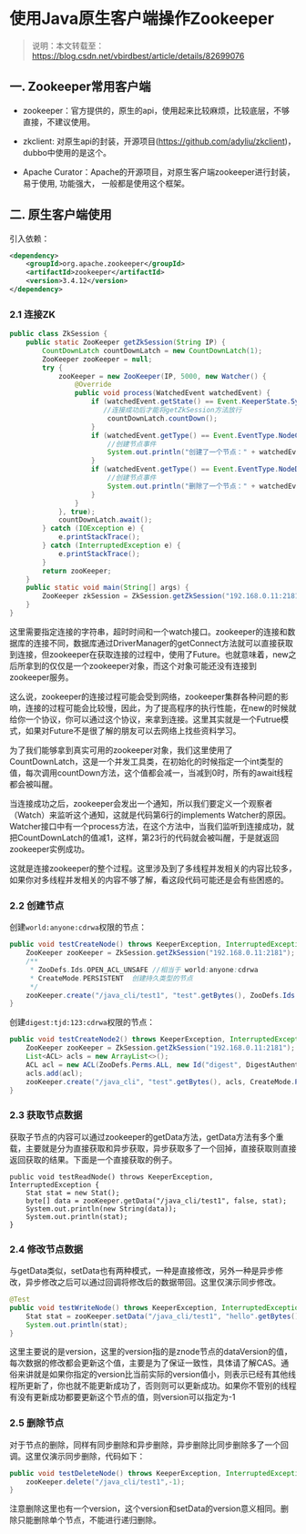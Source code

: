 # 使用Java原生客户端操作Zookeeper

> 说明：本文转载至：<https://blog.csdn.net/vbirdbest/article/details/82699076>

## 一. Zookeeper常用客户端

- zookeeper：官方提供的，原生的api，使用起来比较麻烦，比较底层，不够直接，不建议使用。

- zkclient: 对原生api的封装，开源项目(https://github.com/adyliu/zkclient)，dubbo中使用的是这个。

- Apache Curator：Apache的开源项目，对原生客户端zookeeper进行封装，易于使用, 功能强大， 一般都是使用这个框架。

## 二. 原生客户端使用

引入依赖：

```xml
<dependency>
    <groupId>org.apache.zookeeper</groupId>
    <artifactId>zookeeper</artifactId>
    <version>3.4.12</version>
</dependency>
```

### 2.1 连接ZK

```java
public class ZkSession {
    public static ZooKeeper getZkSession(String IP) {
        CountDownLatch countDownLatch = new CountDownLatch(1);
        ZooKeeper zooKeeper = null;
        try {
            zooKeeper = new ZooKeeper(IP, 5000, new Watcher() {
                @Override
                public void process(WatchedEvent watchedEvent) {
                    if (watchedEvent.getState() == Event.KeeperState.SyncConnected) {
                       //连接成功后才能将getZkSession方法放行
                        countDownLatch.countDown();
                    }
                    if (watchedEvent.getType() == Event.EventType.NodeCreated) {
                        //创建节点事件
                        System.out.println("创建了一个节点：" + watchedEvent.getPath());
                    }
                    if (watchedEvent.getType() == Event.EventType.NodeDeleted) {
                        //创建节点事件
                        System.out.println("删除了一个节点：" + watchedEvent.getPath());
                    }
                }
            }, true);
            countDownLatch.await();
        } catch (IOException e) {
            e.printStackTrace();
        } catch (InterruptedException e) {
            e.printStackTrace();
        }
        return zooKeeper;
    }
    public static void main(String[] args) {
        ZooKeeper zkSession = ZkSession.getZkSession("192.168.0.11:2181");
    }
}
```

这里需要指定连接的字符串，超时时间和一个watch接口。zookeeper的连接和数据库的连接不同，数据库通过DriverManager的getConnect方法就可以直接获取到连接，但zookeeper在获取连接的过程中，使用了Future。也就意味着，new之后所拿到的仅仅是一个zookeeper对象，而这个对象可能还没有连接到zookeeper服务。

这么说，zookeeper的连接过程可能会受到网络，zookeeper集群各种问题的影响，连接的过程可能会比较慢，因此，为了提高程序的执行性能，在new的时候就给你一个协议，你可以通过这个协议，来拿到连接。这里其实就是一个Futrue模式，如果对Future不是很了解的朋友可以去网络上找些资料学习。

为了我们能够拿到真实可用的zookeeper对象，我们这里使用了CountDownLatch，这是一个并发工具类，在初始化的时候指定一个int类型的值，每次调用countDown方法，这个值都会减一，当减到0时，所有的await线程都会被叫醒。

当连接成功之后，zookeeper会发出一个通知，所以我们要定义一个观察者（Watch）来监听这个通知，这就是代码第6行的implements Watcher的原因。 Watcher接口中有一个process方法，在这个方法中，当我们监听到连接成功，就把CountDownLatch的值减1，这样，第23行的代码就会被叫醒，于是就返回zookeeper实例成功。

这就是连接zookeeper的整个过程。这里涉及到了多线程并发相关的内容比较多，如果你对多线程并发相关的内容不够了解，看这段代码可能还是会有些困惑的。

### 2.2 创建节点

创建`world:anyone:cdrwa`权限的节点：

```JAVA
public void testCreateNode() throws KeeperException, InterruptedException {
    ZooKeeper zooKeeper = ZkSession.getZkSession("192.168.0.11:2181");
    /**
     * ZooDefs.Ids.OPEN_ACL_UNSAFE //相当于 world:anyone:cdrwa
     * CreateMode.PERSISTENT  创建持久类型的节点
     */
    zooKeeper.create("/java_cli/test1", "test".getBytes(), ZooDefs.Ids.OPEN_ACL_UNSAFE, CreateMode.PERSISTENT);
}
```

创建`digest:tjd:123:cdrwa`权限的节点：

```java
public void testCreateNode2() throws KeeperException, InterruptedException, NoSuchAlgorithmException {
    ZooKeeper zooKeeper = ZkSession.getZkSession("192.168.0.11:2181");
    List<ACL> acls = new ArrayList<>();
    ACL acl = new ACL(ZooDefs.Perms.ALL, new Id("digest", DigestAuthenticationProvider.generateDigest("tjd:123456")));
    acls.add(acl);
    zooKeeper.create("/java_cli", "test".getBytes(), acls, CreateMode.PERSISTENT);
}
```

### 2.3 获取节点数据

获取子节点的内容可以通过zookeeper的getData方法，getData方法有多个重载，主要就是分为直接获取和异步获取，异步获取多了一个回掉，直接获取则直接返回获取的结果。下面是一个直接获取的例子。

```shell
public void testReadNode() throws KeeperException, InterruptedException {
    Stat stat = new Stat();
    byte[] data = zooKeeper.getData("/java_cli/test1", false, stat);
    System.out.println(new String(data));
    System.out.println(stat);
}
```

### 2.4 修改节点数据

与getData类似，setData也有两种模式，一种是直接修改，另外一种是异步修改，异步修改之后可以通过回调将修改后的数据带回。这里仅演示同步修改。

```java
@Test
public void testWriteNode() throws KeeperException, InterruptedException {
    Stat stat = zooKeeper.setData("/java_cli/test1", "hello".getBytes(), -1);
    System.out.println(stat);
}
```

这里主要说的是version，这里的version指的是znode节点的dataVersion的值，每次数据的修改都会更新这个值，主要是为了保证一致性，具体请了解CAS。通俗来讲就是如果你指定的version比当前实际的version值小，则表示已经有其他线程所更新了，你也就不能更新成功了，否则则可以更新成功。如果你不管别的线程有没有更新成功都要更新这个节点的值，则version可以指定为-1

### 2.5 删除节点

对于节点的删除，同样有同步删除和异步删除，异步删除比同步删除多了一个回调。这里仅演示同步删除，代码如下：

```java
public void testDeleteNode() throws KeeperException, InterruptedException {
    zooKeeper.delete("/java_cli/test1",-1);
}
```

注意删除这里也有一个version，这个version和setData的version意义相同。删除只能删除单个节点，不能进行递归删除。
